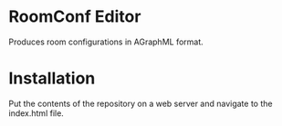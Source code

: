 # RoomConf Editor

Produces room configurations in AGraphML format.

# Installation

Put the contents of the repository on a web server and navigate to the index.html file.

